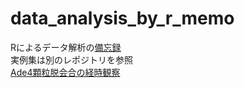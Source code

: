 # data_analysis_by_r_memo
Rによるデータ解析の[備忘録](https://htmlpreview.github.io/?https://github.com/masaktakaine/data_analysis_by_r_memo/blob/main/Data_analysis_by_R.html)  
実例集は別のレポジトリを参照  
[Ade4顆粒脱会合の経時観察](https://htmlpreview.github.io/?https://github.com/masaktakaine/data_analysis_by_r_examples/blob/main/230306_ade4_granule_disassembly.html)  

